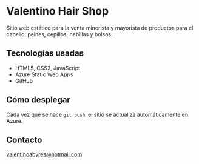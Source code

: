 # Valentino Hair Shop

Sitio web estático para la venta minorista y mayorista de productos para el cabello: peines, cepillos, hebillas y bolsos.

## Tecnologías usadas

- HTML5, CSS3, JavaScript
- Azure Static Web Apps
- GitHub

## Cómo desplegar

Cada vez que se hace `git push`, el sitio se actualiza automáticamente en Azure.

## Contacto

valentinoabyres@hotmail.com
